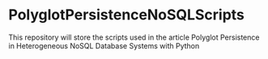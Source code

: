 # PolyglotPersistenceNoSQLScripts
This repository will store the scripts used in the article Polyglot Persistence in Heterogeneous NoSQL Database Systems with Python
